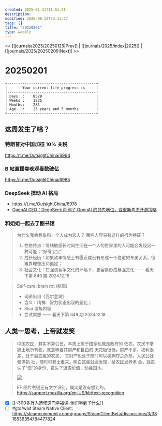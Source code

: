 ```yaml
---
created: 2025-01-31T11:51:41
description: 
modified: 2025-08-23T23:31:27
tags: []
title: "20250201"
type: weekly
---
```


<< [[journals/2025/20250125|Prev]] | [[journals/2025/index|2025]] | [[journals/2025/20250209|Next]] >>

# 20250201

```shell
+-----------------------------------------+
|       Your current life progress is     |
|-----------------------------------------+
| Days  :    8579                         |
| Weeks :    1225                         |
| Months:    281                          |
| Age   :    23 years and 5 months        |
+-----------------------------------------+
```

## 这周发生了啥？

### **特朗普对中国加征 10% 关税**

https://t.me/OutsightChina/6994

### B 站直播春晚观看数破亿

https://t.me/OutsightChina/6985

### DeepSeek 搅动 AI 格局

- https://t.me/OutsightChina/6978
- [OpenAI CEO：DeepSeek 削弱了 OpenAI 的领先地位，或重新考虑开源策略](https://readhub.cn/topic/8gc9b0AeNbU)

### 和姐姐一起去了图书馆

> 为什么我会想象和一个人成为恋人？
> 哪些人容易有这样的行为特征？
> 1. 性格特点：情绪敏感长时间生活在一个人的世界里的人可能会发现另一种可能；“好奇宝宝”
> 2. 成长经历：如果幼年情感上有匮乏或没有形成一个稳定的专属关系，很难靠理智压抑孤独；
> 3. 社会文化：在强调竞争文化的环境下，更容易形成慕强文化
> —— 看天下第 649 期 2024.12.18

> Self-care: brain rot (脑腐)
> * 词语出自《瓦尔登湖》
> * 含义：精神、智力状态出现的恶化；
> * Slop 垃圾内容
> * 尝试冥想
> —— 看天下第 649 期 2024.12.18

## 人类一思考，上帝就发笑

> 中国农民，其实不算公民，本质上属于国家也就是政府的 佃农。农民不掌握土地所有权，就意味着其财产和自由的 天花板很低。财产不多，权利很差，处于最底层的农民， 其财产也处于随时可以被剥夺之危局。人民公社和供销 社，随时可卷土重来。明白这些就会发现，给农民发养老 金，就丧失了“佃”的身份，丧失了汲取价值，动摇国本。
>
> ![](https://x.com/whyyoutouzhele/status/1886038979927220272)

> FF 图片右键还有文字识别，属实是没有想到的。
> https://support.mozilla.org/en-US/kb/text-recognition

- [x] [[~300多万人选修这门幸福课-他们学到了什么]]
- [ ] #gtd/wait Steam Native Client: https://steamcommunity.com/groups/SteamClientBeta/discussions/3/3818536354784477824
